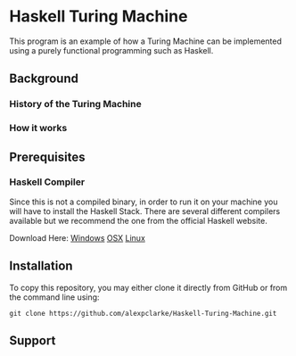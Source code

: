 # Haskell Turing Machine

This program is an example of how a Turing Machine can be implemented using a purely functional programming such as Haskell.

## Background

### History of the Turing Machine

### How it works

## Prerequisites

### Haskell Compiler

Since this is not a compiled binary, in order to run it on your machine you will have to install the Haskell Stack. There are several different compilers available but we recommend the one from the official Haskell website.

Download Here:
[Windows](http://docs.haskellstack.org/en/stable/install_and_upgrade/#windows)
[OSX](http://docs.haskellstack.org/en/stable/install_and_upgrade/#os-x)
[Linux](http://docs.haskellstack.org/en/stable/install_and_upgrade/#ubuntu)

## Installation

To copy this repository, you may either clone it directly from GitHub or from the command line using:

```
git clone https://github.com/alexpclarke/Haskell-Turing-Machine.git
```

## Support

